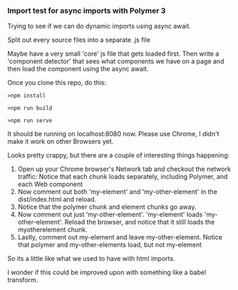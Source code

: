 ### Import test for async imports with Polymer 3

Trying to see if we can do dynamic imports using async await.

Split out every source files into a separate .js file

Maybe have a very small 'core' js file that gets loaded first.
Then write a 'component detector' that sees what components we have on a page and then load the component using the async await.

Once you clone this repo, do this:

`>npm install`

`>npm run build`

`>npm run serve`

It should be running on localhost:8080 now. Please use Chrome, I didn't make it work on other Browsers yet.

Looks pretty crappy, but there are a couple of interesting things happening:

1. Open up your Chrome browser's Network tab and checkout the network traffic: Notice that each chunk loads separately, including Polymer, and each Web component
2. Now comment out both 'my-element' and 'my-other-element' in the dist/index.html and reload.
3. Notice that the polymer chunk and element chunks go away. 
4. Now comment out just 'my-other-element'. 'my-element' loads 'my-other-element'. Reload the browser, and notice that it still loads the myotherelement chunk.
5. Lastly, comment out my-element and leave my-other-element. Notice that polymer and my-other-elements load, but not my-element

So its a little like what we used to have with html imports.

I wonder if this could be improved upon with something like a babel transform.
